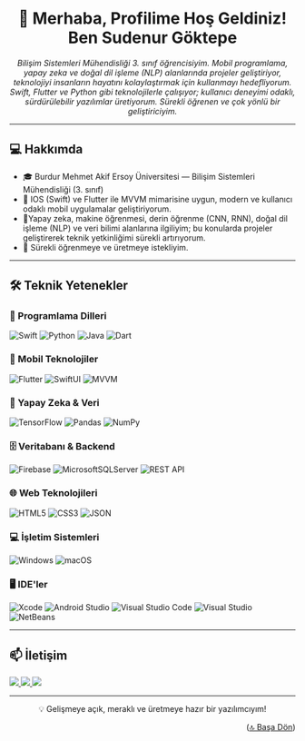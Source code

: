 <h1 align="center">👋 Merhaba, Profilime Hoş Geldiniz! Ben Sudenur Göktepe</h1>

<p align="center">
  <em>Bilişim Sistemleri Mühendisliği 3. sınıf öğrencisiyim. Mobil programlama, yapay zeka ve doğal dil işleme (NLP) alanlarında projeler geliştiriyor, teknolojiyi insanların hayatını kolaylaştırmak için kullanmayı hedefliyorum. Swift, Flutter ve Python gibi teknolojilerle çalışıyor; kullanıcı deneyimi odaklı, sürdürülebilir yazılımlar üretiyorum. Sürekli öğrenen ve çok yönlü bir geliştiriciyim.</em>
</p>

---

## 💻 Hakkımda

- 🎓 Burdur Mehmet Akif Ersoy Üniversitesi — Bilişim Sistemleri Mühendisliği (3. sınıf)  
- 📱 IOS (Swift) ve Flutter ile MVVM mimarisine uygun, modern ve kullanıcı odaklı mobil uygulamalar geliştiriyorum.
- 🤖Yapay zeka, makine öğrenmesi, derin öğrenme (CNN, RNN), doğal dil işleme (NLP) ve veri bilimi alanlarına ilgiliyim; bu konularda projeler geliştirerek teknik yetkinliğimi sürekli artırıyorum.
- 🧠 Sürekli öğrenmeye ve üretmeye istekliyim.

---

## 🛠️ Teknik Yetenekler

### 💬 Programlama Dilleri
![Swift](https://img.shields.io/badge/swift-F54A2A?style=for-the-badge&logo=swift&logoColor=white)
![Python](https://img.shields.io/badge/python-3776AB?style=for-the-badge&logo=python&logoColor=white)
![Java](https://img.shields.io/badge/java-%23ED8B00.svg?style=for-the-badge&logo=openjdk&logoColor=white)
![Dart](https://img.shields.io/badge/Dart-0175C2?style=for-the-badge&logo=dart&logoColor=white)

### 📱 Mobil Teknolojiler
![Flutter](https://img.shields.io/badge/flutter-02569B?style=for-the-badge&logo=flutter&logoColor=white)
![SwiftUI](https://img.shields.io/badge/SwiftUI-000000?style=for-the-badge&logo=swift&logoColor=white)
![MVVM](https://img.shields.io/badge/MVVM-architecture-blueviolet?style=for-the-badge)

### 🧠 Yapay Zeka & Veri
![TensorFlow](https://img.shields.io/badge/TensorFlow-FF6F00?style=for-the-badge&logo=tensorflow&logoColor=white)
![Pandas](https://img.shields.io/badge/Pandas-150458?style=for-the-badge&logo=pandas&logoColor=white)
![NumPy](https://img.shields.io/badge/numpy-013243?style=for-the-badge&logo=numpy&logoColor=white)

### 🗄️ Veritabanı & Backend
![Firebase](https://img.shields.io/badge/firebase-ffca28?style=for-the-badge&logo=firebase&logoColor=000)
![MicrosoftSQLServer](https://img.shields.io/badge/SQL_Server-CC2927?style=for-the-badge&logo=microsoftsqlserver&logoColor=white)
![REST API](https://img.shields.io/badge/REST-API-green?style=for-the-badge)

### 🌐 Web Teknolojileri
![HTML5](https://img.shields.io/badge/HTML5-e34c26?style=for-the-badge&logo=html5&logoColor=white)
![CSS3](https://img.shields.io/badge/CSS3-264de4?style=for-the-badge&logo=css3&logoColor=white)
![JSON](https://img.shields.io/badge/JSON-000000?style=for-the-badge&logo=json&logoColor=white)

### 💻 İşletim Sistemleri
![Windows](https://img.shields.io/badge/Windows-0078D6?style=for-the-badge&logo=windows&logoColor=white)
![macOS](https://img.shields.io/badge/macOS-000000?style=for-the-badge&logo=apple&logoColor=white)

### 🖥️ IDE'ler
![Xcode](https://img.shields.io/badge/Xcode-0078D4?style=for-the-badge&logo=xcode&logoColor=white)
![Android Studio](https://img.shields.io/badge/Android_Studio-3DDC84?style=for-the-badge&logo=android-studio&logoColor=white)
![Visual Studio Code](https://img.shields.io/badge/Visual_Studio_Code-007ACC?style=for-the-badge&logo=visual-studio-code&logoColor=white)
![Visual Studio](https://img.shields.io/badge/Visual_Studio-5C2D91?style=for-the-badge&logo=visualstudio&logoColor=white)
![NetBeans](https://img.shields.io/badge/NetBeans-0055A5?style=for-the-badge&logo=apache-netbeans&logoColor=white)

---

## 📫 İletişim

<a href="mailto:sudenurgoktepe@gmail.com">
  <img src="https://img.shields.io/badge/Gmail-D14836?style=for-the-badge&logo=gmail&logoColor=white" />
</a>
<a href="https://www.linkedin.com/in/sudenur-g%C3%B6ktepe-9b312b25a/"target="_blank">
  <img src="https://img.shields.io/badge/LinkedIn-0A66C2?style=for-the-badge&logo=linkedin&logoColor=white" />
</a>
<a href="https://github.com/sudenurgoktepe" target="_blank">
  <img src="https://img.shields.io/badge/GitHub-181717?style=for-the-badge&logo=github&logoColor=white" />
</a>

---
<p align="center">💡 Gelişmeye açık, meraklı ve üretmeye hazır bir yazılımcıyım!</p>

<p align="right">(<a href="#top">🔝 Başa Dön</a>)</p>
